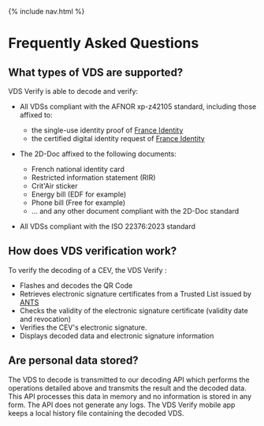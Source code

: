 {% include nav.html %}

# Frequently Asked Questions

## What types of VDS are supported?

VDS Verify is able to decode and verify:

- All VDSs compliant with the AFNOR xp-z42105 standard, including those affixed to:

  - the single-use identity proof of [France Identity](https://france-identite.gouv.fr/justificatif/)
  - the certified digital identity request of [France Identity](https://france-identite.gouv.fr/identite-numerique-certifiee/)

- The 2D-Doc affixed to the following documents:
  - French national identity card
  - Restricted information statement (RIR)
  - Crit'Air sticker
  - Energy bill (EDF for example)
  - Phone bill (Free for example)
  - ... and any other document compliant with the 2D-Doc standard
- All VDSs compliant with the ISO 22376:2023 standard

## How does VDS verification work?

To verify the decoding of a CEV, the VDS Verify :

- Flashes and decodes the QR Code
- Retrieves electronic signature certificates from a Trusted List issued by [ANTS](https://ants.gouv.fr/)
- Checks the validity of the electronic signature certificate (validity date and revocation)
- Verifies the CEV's electronic signature.
- Displays decoded data and electronic signature information

## Are personal data stored?

The VDS to decode is transmitted to our decoding API which performs the operations detailed above and transmits the result and the decoded data. This API processes this data in memory and no information is stored in any form. The API does not generate any logs. The VDS Verify mobile app keeps a local history file containing the decoded VDS.
